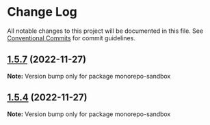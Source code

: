 # Change Log

All notable changes to this project will be documented in this file.
See [Conventional Commits](https://conventionalcommits.org) for commit guidelines.

## [1.5.7](https://github.com/azu/monorepo-sandbox/compare/v1.5.6...v1.5.7) (2022-11-27)

**Note:** Version bump only for package monorepo-sandbox





## [1.5.4](https://github.com/azu/monorepo-sandbox/compare/v1.5.2...v1.5.4) (2022-11-27)

**Note:** Version bump only for package monorepo-sandbox

